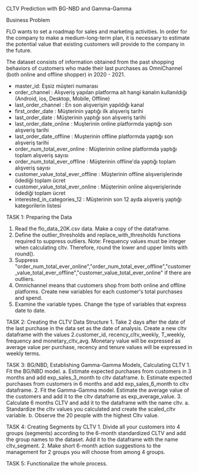 CLTV Prediction with BG-NBD and Gamma-Gamma

Business Problem

FLO wants to set a roadmap for sales and marketing activities. In order for the company to make a medium-long-term plan, it is necessary to estimate the potential value that existing customers will provide to the company in the future.

The dataset consists of information obtained from the past shopping behaviors of customers who made their last purchases as OmniChannel (both online and offline shopper) in 2020 - 2021.

- master_id: Eşsiz müşteri numarası
- order_channel : Alışveriş yapılan platforma ait hangi kanalın kullanıldığı (Android, ios, Desktop, Mobile, Offline)
- last_order_channel : En son alışverişin yapıldığı kanal
- first_order_date : Müşterinin yaptığı ilk alışveriş tarihi
- last_order_date : Müşterinin yaptığı son alışveriş tarihi
- last_order_date_online : Muşterinin online platformda yaptığı son alışveriş tarihi
- last_order_date_offline : Muşterinin offline platformda yaptığı son alışveriş tarihi
- order_num_total_ever_online : Müşterinin online platformda yaptığı toplam alışveriş sayısı
- order_num_total_ever_offline : Müşterinin offline'da yaptığı toplam alışveriş sayısı
- customer_value_total_ever_offline : Müşterinin offline alışverişlerinde ödediği toplam ücret
- customer_value_total_ever_online : Müşterinin online alışverişlerinde ödediği toplam ücret
- interested_in_categories_12 : Müşterinin son 12 ayda alışveriş yaptığı kategorilerin listesi

TASK 1: Preparing the Data
1. Read the flo_data_20K.csv data. Make a copy of the dataframe. 
2. Define the outlier_thresholds and replace_with_thresholds functions required to suppress outliers.
Note: Frequency values must be integer when calculating cltv. Therefore, round the lower and upper limits with round(). 
3. Suppress "order_num_total_ever_online","order_num_total_ever_offline","customer_value_total_ever_offline","customer_value_total_ever_online" if there are outliers.
4. Omnichannel means that customers shop from both online and offline platforms. Create new variables for each customer's total purchases and spend. 
5. Examine the variable types. Change the type of variables that express date to date.

TASK 2: Creating the CLTV Data Structure
           1. Take 2 days after the date of the last purchase in the data set as the date of analysis.
           Create a new cltv dataframe with the values 
           2.customer_id, recency_cltv_weekly, T_weekly, frequency and monetary_cltv_avg.
           Monetary value will be expressed as average value per purchase, recency and tenure values will be expressed in weekly terms.
           
TASK 3: BG/NBD, Establishing Gamma-Gamma Models, Calculating CLTV
            1. Fit the BG/NBD model.
                 a. Estimate expected purchases from customers in 3 months and add exp_sales_3_month to cltv dataframe.
                 b. Estimate expected purchases from customers in 6 months and add exp_sales_6_month to cltv dataframe.
            2. Fit the Gamma-Gamma model. Estimate the average value of the customers and add it to the cltv dataframe as exp_average_value.
            3. Calculate 6 months CLTV and add it to the dataframe with the name cltv.
                 a. Standardize the cltv values you calculated and create the scaled_cltv variable.
                 b. Observe the 20 people with the highest Cltv value.

TASK 4: Creating Segments by CLTV
           1. Divide all your customers into 4 groups (segments) according to the 6-month standardized CLTV and add the group names to the dataset. Add it to the dataframe with the name cltv_segment.
           2. Make short 6-month action suggestions to the management for 2 groups you will choose from among 4 groups.

TASK 5: Functionalize the whole process.                 
